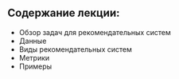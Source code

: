 ## Содержание лекции:
* Обзор задач для рекомендательных систем
* Данные
* Виды рекомендательных систем
* Метрики
* Примеры

